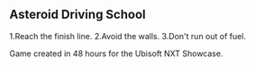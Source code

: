 **Asteroid Driving School**
---------------------------------
1.Reach the finish line.
2.Avoid the walls.
3.Don't run out of fuel.

Game created in 48 hours for the Ubisoft NXT Showcase.
